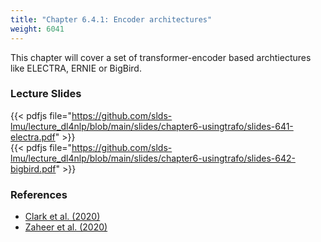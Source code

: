 ```yaml
---
title: "Chapter 6.4.1: Encoder architectures"
weight: 6041
---
```

This chapter will cover a set of transformer-encoder based archtiectures like ELECTRA, ERNIE or BigBird.

<!--more-->

<!--
### Lecture video
{{< video id="TfrSKiOecWI" >}}
-->

### Lecture Slides
{{< pdfjs file="https://github.com/slds-lmu/lecture_dl4nlp/blob/main/slides/chapter6-usingtrafo/slides-641-electra.pdf" >}}  
{{< pdfjs file="https://github.com/slds-lmu/lecture_dl4nlp/blob/main/slides/chapter6-usingtrafo/slides-642-bigbird.pdf" >}}

### References 

- [Clark et al. (2020)](https://arxiv.org/pdf/2003.10555.pdf)
- [Zaheer et al. (2020)](https://proceedings.neurips.cc//paper/2020/file/c8512d142a2d849725f31a9a7a361ab9-Paper.pdf)
